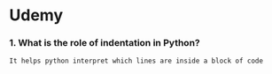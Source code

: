 # Udemy

### 1. What is the role of indentation in Python?

```md
It helps python interpret which lines are inside a block of code
```

